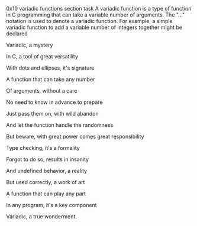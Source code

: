 0x10 variadic functions section  task
A variadic function is a type of function in C programming that can take a variable number of arguments. The "..." notation is used to denote a variadic function. For example, a simple variadic function to add a variable number of integers together might be declared

Variadic, a mystery

In C, a tool of great versatility

With dots and ellipses, it's signature

A function that can take any number



Of arguments, without a care

No need to know in advance to prepare

Just pass them on, with wild abandon

And let the function handle the randomness



But beware, with great power comes great responsibility

Type checking, it's a formality

Forgot to do so, results in insanity

And undefined behavior, a reality



But used correctly, a work of art

A function that can play any part

In any program, it's a key component

Variadic, a true wonderment.




